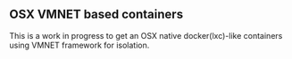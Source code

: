 ## OSX VMNET based containers

This is a work in progress to get an OSX native docker(lxc)-like containers using VMNET framework for isolation.
